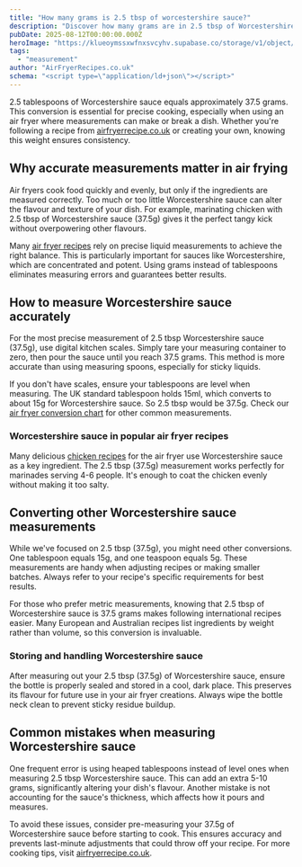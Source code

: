 ```yaml
---
title: "How many grams is 2.5 tbsp of worcestershire sauce?"
description: "Discover how many grams are in 2.5 tbsp of Worcestershire sauce for precise cooking. Perfect for air fryer recipes and UK measurements."
pubDate: 2025-08-12T00:00:00.000Z
heroImage: "https://klueoymssxwfnxsvcyhv.supabase.co/storage/v1/object/public/md/how-many-grams-is-2-5-tbsp-worcestershire-sauce-350646bc.webp"
tags:
  - "measurement"
author: "AirFryerRecipes.co.uk"
schema: "<script type=\"application/ld+json\"></script>"
---
```


<p>2.5 tablespoons of Worcestershire sauce equals approximately 37.5 grams. This conversion is essential for precise cooking, especially when using an air fryer where measurements can make or break a dish. Whether you're following a recipe from <a href=https://www.airfryerrecipe.co.uk/>airfryerrecipe.co.uk</a> or creating your own, knowing this weight ensures consistency.</p>

<h2>Why accurate measurements matter in air frying</h2>
<p>Air fryers cook food quickly and evenly, but only if the ingredients are measured correctly. Too much or too little Worcestershire sauce can alter the flavour and texture of your dish. For example, marinating chicken with 2.5 tbsp of Worcestershire sauce (37.5g) gives it the perfect tangy kick without overpowering other flavours.</p>
<p>Many <a href=https://www.airfryerrecipe.co.uk/recipes>air fryer recipes</a> rely on precise liquid measurements to achieve the right balance. This is particularly important for sauces like Worcestershire, which are concentrated and potent. Using grams instead of tablespoons eliminates measuring errors and guarantees better results.</p>

<h2>How to measure Worcestershire sauce accurately</h2>
<p>For the most precise measurement of 2.5 tbsp Worcestershire sauce (37.5g), use digital kitchen scales. Simply tare your measuring container to zero, then pour the sauce until you reach 37.5 grams. This method is more accurate than using measuring spoons, especially for sticky liquids.</p>
<p>If you don't have scales, ensure your tablespoons are level when measuring. The UK standard tablespoon holds 15ml, which converts to about 15g for Worcestershire sauce. So 2.5 tbsp would be 37.5g. Check our <a href=https://www.airfryerrecipe.co.uk/air-fryer-conversion-chart>air fryer conversion chart</a> for other common measurements.</p>

<h3>Worcestershire sauce in popular air fryer recipes</h3>
<p>Many delicious <a href=https://www.airfryerrecipe.co.uk/recipe-category/chicken>chicken recipes</a> for the air fryer use Worcestershire sauce as a key ingredient. The 2.5 tbsp (37.5g) measurement works perfectly for marinades serving 4-6 people. It's enough to coat the chicken evenly without making it too salty.</p>

<h2>Converting other Worcestershire sauce measurements</h2>
<p>While we've focused on 2.5 tbsp (37.5g), you might need other conversions. One tablespoon equals 15g, and one teaspoon equals 5g. These measurements are handy when adjusting recipes or making smaller batches. Always refer to your recipe's specific requirements for best results.</p>
<p>For those who prefer metric measurements, knowing that 2.5 tbsp of Worcestershire sauce is 37.5 grams makes following international recipes easier. Many European and Australian recipes list ingredients by weight rather than volume, so this conversion is invaluable.</p>

<h3>Storing and handling Worcestershire sauce</h3>
<p>After measuring out your 2.5 tbsp (37.5g) of Worcestershire sauce, ensure the bottle is properly sealed and stored in a cool, dark place. This preserves its flavour for future use in your air fryer creations. Always wipe the bottle neck clean to prevent sticky residue buildup.</p>

<h2>Common mistakes when measuring Worcestershire sauce</h2>
<p>One frequent error is using heaped tablespoons instead of level ones when measuring 2.5 tbsp Worcestershire sauce. This can add an extra 5-10 grams, significantly altering your dish's flavour. Another mistake is not accounting for the sauce's thickness, which affects how it pours and measures.</p>
<p>To avoid these issues, consider pre-measuring your 37.5g of Worcestershire sauce before starting to cook. This ensures accuracy and prevents last-minute adjustments that could throw off your recipe. For more cooking tips, visit <a href=https://www.airfryerrecipe.co.uk/>airfryerrecipe.co.uk</a>.</p>